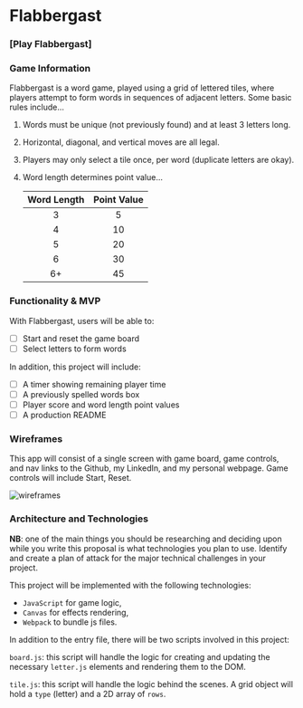 # Flabbergast

### [Play Flabbergast]

    

### Game Information

Flabbergast is a word game, played using a grid of lettered tiles, where players attempt to form words in sequences of adjacent letters.
Some basic rules include...

1) Words must be unique (not previously found) and at least 3 letters long.
2) Horizontal, diagonal, and vertical moves are all legal.
3) Players may only select a tile once, per word (duplicate letters are okay).
4) Word length determines point value...

    | Word Length | Point Value |
    |:-----------:|:-----------:|
    |      3      |      5      |
    |      4      |      10     |
    |      5      |      20     |
    |      6      |      30     |
    |      6+     |      45     |

### Functionality & MVP  

With Flabbergast, users will be able to:

- [ ] Start and reset the game board
- [ ] Select letters to form words

In addition, this project will include:

- [ ] A timer showing remaining player time
- [ ] A previously spelled words box
- [ ] Player score and word length point values
- [ ] A production README

### Wireframes

This app will consist of a single screen with game board, game controls, and nav links to the Github, my LinkedIn, and my personal webpage.  Game controls will include Start, Reset.

![wireframes](https://i.imgur.com/Xj5bFKV.png)

### Architecture and Technologies

**NB**: one of the main things you should be researching and deciding upon while you write this proposal is what technologies you plan to use.  Identify and create a plan of attack for the major technical challenges in your project.

This project will be implemented with the following technologies:

- `JavaScript` for game logic,
- `Canvas` for effects rendering,
- `Webpack` to bundle js files.

In addition to the entry file, there will be two scripts involved in this project:

`board.js`: this script will handle the logic for creating and updating the necessary `letter.js` elements and rendering them to the DOM.

`tile.js`: this script will handle the logic behind the scenes.  A grid object will hold a `type` (letter) and a 2D array of `rows`.
